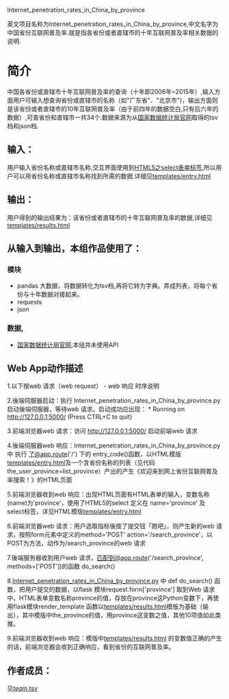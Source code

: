 Internet_penetration_rates_in_China_by_province

英文项目名称为Internet_penetration_rates_in_China_by_province,中文名字为中国省份互联网普及率.就是指各省份或者直辖市的十年互联网普及率相关数据的说明.
		
# 简介 
中国各省份或直辖市十年互联网普及率的查询（十年即2006年~2015年）,输入方面用户可输入想查询省份或直辖市的名称（如"广东省"、"北京市")，输出方面则是该省份或者直辖市的10年互联网普及率（由于前四年的数据空白,只有后六年的数据）,可查省份和直辖市一共34个.数据来源为从[国家数据统计局官网](http://data.stats.gov.cn/easyquery.htm?cn=E0103)取得的tsv档和json档.


		

## 输入：
用户输入省份名称或直辖市名称,交互界面使用到[HTML5之select表单标签](http://www.divcss5.com/html/h336.shtml),所以用户可以用省份名称或直辖市名称找到所需的数据.详细见[templates/entry.html](templates/entry.html)
## 输出：
用户得到的输出结果为：该省份或者直辖市的十年互联网普及率的数据,详细见[templates/results.html](templates/results.html)
## 从输入到输出，本组作品使用了：
### 模块
* pandas 大数据，将数据转化为tsv档,再将它转为字典。弄成列表，将每个省份与十年数据对接起来。
* requests
* json
### 数据,
* [国家数据统计局官网](http://data.stats.gov.cn/easyquery.htm?cn=E0103),本组并未使用API

## Web App动作描述

1.以下按web 请求（web request） - web 响应 时序说明

2.後端伺服器启动：执行 Internet_penetration_rates_in_China_by_province.py 启动後端伺服器，等待web 请求。启动成功应出现： * Running on http://127.0.0.1:5000/ (Press CTRL+C to quit)

3.前端浏览器web 请求：访问 http://127.0.0.1:5000/ 启动前端web 请求

4.後端伺服器web 响应：Internet_penetration_rates_in_China_by_province.py 中 执行 了@app.route('/') 下的 entry_code()函数，以HTML模版[templates/entry.html](templates/entry.html)及一个含省份名称的列表（见代码 the_user_province=list_province）产出的产生《欢迎来到网上省份互联网普及率搜索！》的HTML页面

5.前端浏览器收到web 响应：出现HTML页面有HTML表单的输入，变数名称(name)为'province'，使用了HTML5的select 定义在 name='province' 及 select标签，详见HTML模版[templates/entry.html](templates/entry.html)

6.前端浏览器web 请求：用户选取指标後按了提交钮「跑吧」，则产生新的web 请求，按照form元素中定义的method='POST' action='/search_province'，以POST为方法，动作为/search_province的web 请求

7.後端服务器收到用户web 请求，匹配到@app.route('/search_province', methods=['POST'])的函数 do_search()

8.[Internet_penetration_rates_in_China_by_province.py](Internet_penetration_rates_in_China_by_province.py) 中 def do_search() 函数，把用户提交的数据，以flask 模块request.form['province']	取到Web 请求中，HTML表单变数名称province的值，存放在province这Python变数下，再使用flask模块render_template 函数以[templates/results.html](templates/results.html)模版为基础（输出），其中模版中the_province的值，用province这变数之值，其他10项值如此类推。

9.前端浏览器收到web 响应：模版中[templates/results.html](templates/results.html) 的变数值正确的产生的话，前端浏览器会收到正确响应，看到省份的互联网普及率。

## 作者成员：
见[_team_.tsv](_team_/_team_.tsv)


		
